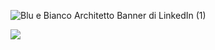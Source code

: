 ![Blu e Bianco Architetto Banner di LinkedIn (1)](https://user-images.githubusercontent.com/62215881/165933851-fd49f534-3fa1-4d1e-90c5-85d96cf66bb8.gif)

![](https://github-profile-summary-cards.vercel.app/api/cards/profile-details?username=castograziano&theme=github_dark)

